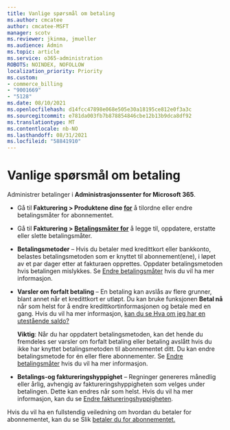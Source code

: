 ```yaml
---
title: Vanlige spørsmål om betaling
ms.author: cmcatee
author: cmcatee-MSFT
manager: scotv
ms.reviewer: jkinma, jmueller
ms.audience: Admin
ms.topic: article
ms.service: o365-administration
ROBOTS: NOINDEX, NOFOLLOW
localization_priority: Priority
ms.custom:
- commerce_billing
- "9001669"
- "5128"
ms.date: 08/10/2021
ms.openlocfilehash: d14fcc47898e068e505e30a18195ce812e0f3a3c
ms.sourcegitcommit: e781da003fb7b878854846cbe12b13b9dca8df92
ms.translationtype: MT
ms.contentlocale: nb-NO
ms.lasthandoff: 08/31/2021
ms.locfileid: "58841910"
---
```

# <a name="payment-faq"></a>Vanlige spørsmål om betaling

Administrer betalinger i **Administrasjonssenter for Microsoft 365**.

- Gå til **Fakturering > Produktene dine [for](https://go.microsoft.com/fwlink/p/?linkid=842054)** å tilordne eller endre betalingsmåter for abonnementet.
- Gå til **Fakturering > [Betalingsmåter for](https://go.microsoft.com/fwlink/p/?linkid=2018806)** å legge til, oppdatere, erstatte eller slette betalingsmåter.

- **Betalingsmetoder** – Hvis du betaler med kredittkort eller bankkonto, belastes betalingsmetoden som er knyttet til abonnement(ene), i løpet av et par dager etter at fakturaen opprettes. Oppdater betalingsmetoden hvis betalingen mislykkes. Se [Endre betalingsmåter](https://docs.microsoft.com/microsoft-365/commerce/billing-and-payments/manage-payment-methods) hvis du vil ha mer informasjon. 

- **Varsler om forfalt betaling** – En betaling kan avslås av flere grunner, blant annet når et kredittkort er utløpt. Du kan bruke funksjonen **Betal nå** når som helst for å endre kredittkortinformasjonen og betale med en gang. Hvis du vil ha mer informasjon, [kan du se Hva om jeg har en utestående saldo?](https://docs.microsoft.com/microsoft-365/commerce/billing-and-payments/pay-for-your-subscription#what-if-i-have-an-outstanding-balance)

    **Viktig**: Når du har oppdatert betalingsmetoden, kan det hende du fremdeles ser varsler om forfalt betaling eller betaling avslått hvis du ikke har knyttet betalingsmetoden til abonnementet ditt. Du kan endre betalingsmetode for én eller flere abonnementer. Se [Endre betalingsmåter](https://docs.microsoft.com/microsoft-365/commerce/billing-and-payments/manage-payment-methods) hvis du vil ha mer informasjon. 

- **Betalings-og faktureringshyppighet** – Regninger genereres månedlig eller årlig, avhengig av faktureringshyppigheten som velges under betalingen. Dette kan endres når som helst. Hvis du vil ha mer informasjon, kan du se [Endre faktureringshyppigheten](https://docs.microsoft.com/microsoft-365/commerce/billing-and-payments/change-payment-frequency).

Hvis du vil ha en fullstendig veiledning om hvordan du betaler for abonnementet, kan du se Slik [betaler du for abonnementet.](https://docs.microsoft.com/microsoft-365/commerce/billing-and-payments/pay-for-your-subscription)
